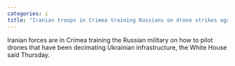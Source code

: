 ```yaml
---
categories: i
title: "Iranian troops in Crimea training Russians on drone strikes against Ukraine White House says"
---
```

Iranian forces are in Crimea training the Russian military on how to pilot drones that have been decimating Ukrainian infrastructure, the White House said Thursday.
